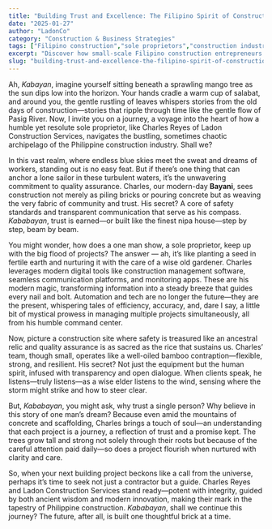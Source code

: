 ```yaml
---
title: "Building Trust and Excellence: The Filipino Spirit of Construction Entrepreneurship"
date: "2025-01-27"
author: "LadonCo"
category: "Construction & Business Strategies"
tags: ["Filipino construction","sole proprietors","construction industry","quality assurance","business resilience"]
excerpt: "Discover how small-scale Filipino construction entrepreneurs like Charles Reyes leverage integrity, modern tools, and community values to thrive in a competitive industry. This journey highlights the power of trust, innovation, and unwavering commitment to quality."
slug: "building-trust-and-excellence-the-filipino-spirit-of-construction-entrepreneurship"
---
```


Ah, _Kabayan_, imagine yourself sitting beneath a sprawling mango tree as the sun dips low into the horizon. Your hands cradle a warm cup of salabat, and around you, the gentle rustling of leaves whispers stories from the old days of construction—stories that ripple through time like the gentle flow of Pasig River. Now, I invite you on a journey, a voyage into the heart of how a humble yet resolute sole proprietor, like Charles Reyes of Ladon Construction Services, navigates the bustling, sometimes chaotic archipelago of the Philippine construction industry. Shall we?  

In this vast realm, where endless blue skies meet the sweat and dreams of workers, standing out is no easy feat. But if there’s one thing that can anchor a lone sailor in these turbulent waters, it’s the unwavering commitment to quality assurance. Charles, our modern-day **Bayani**, sees construction not merely as piling bricks or pouring concrete but as weaving the very fabric of community and trust. His secret? A core of safety standards and transparent communication that serve as his compass. _Kababayan_, trust is earned—or built like the finest nipa house—step by step, beam by beam.

You might wonder, how does a one man show, a sole proprietor, keep up with the big flood of projects? The answer — ah, it’s like planting a seed in fertile earth and nurturing it with the care of a wise old gardener. Charles leverages modern digital tools like construction management software, seamless communication platforms, and monitoring apps. These are his modern magic, transforming information into a steady breeze that guides every nail and bolt. Automation and tech are no longer the future—they are the present, whispering tales of efficiency, accuracy, and, dare I say, a little bit of mystical prowess in managing multiple projects simultaneously, all from his humble command center.

Now, picture a construction site where safety is treasured like an ancestral relic and quality assurance is as sacred as the rice that sustains us. Charles’ team, though small, operates like a well-oiled bamboo contraption—flexible, strong, and resilient. His secret? Not just the equipment but the human spirit, infused with transparency and open dialogue. When clients speak, he listens—truly listens—as a wise elder listens to the wind, sensing where the storm might strike and how to steer clear.

But, _Kababayan_, you might ask, why trust a single person? Why believe in this story of one man’s dream? Because even amid the mountains of concrete and scaffolding, Charles brings a touch of soul—an understanding that each project is a journey, a reflection of trust and a promise kept. The trees grow tall and strong not solely through their roots but because of the careful attention paid daily—so does a project flourish when nurtured with clarity and care.

So, when your next building project beckons like a call from the universe, perhaps it’s time to seek not just a contractor but a guide. Charles Reyes and Ladon Construction Services stand ready—potent with integrity, guided by both ancient wisdom and modern innovation, making their mark in the tapestry of Philippine construction. _Kababayan_, shall we continue this journey? The future, after all, is built one thoughtful brick at a time.